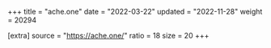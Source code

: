 +++
title = "ache.one"
date = "2022-03-22"
updated = "2022-11-28"
weight = 20294

[extra]
source = "https://ache.one/"
ratio = 18
size = 20
+++
